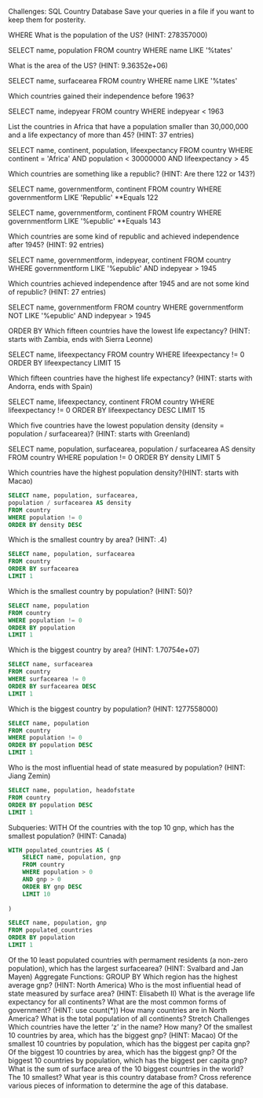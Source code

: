 Challenges: SQL Country Database
Save your queries in a file if you want to keep them for posterity.

WHERE
What is the population of the US? (HINT: 278357000)
    
SELECT name, population
FROM country
WHERE name 
LIKE '%tates'

What is the area of the US? (HINT: 9.36352e+06)

SELECT name, surfacearea
FROM country
WHERE name 
LIKE '%tates'

Which countries gained their independence before 1963?

SELECT name, indepyear
FROM country
WHERE indepyear < 1963

List the countries in Africa that have a population smaller than 30,000,000 and a life expectancy of more than 45? (HINT: 37 entries)

SELECT name, continent, population, lifeexpectancy
FROM country
WHERE continent = 'Africa'
AND population < 30000000
AND	lifeexpectancy > 45

Which countries are something like a republic? (HINT: Are there 122 or 143?)

SELECT name, governmentform, continent
FROM country
WHERE governmentform
LIKE 'Republic'
**Equals 122

SELECT name, governmentform, continent
FROM country
WHERE governmentform
LIKE '%epublic'
**Equals 143

Which countries are some kind of republic and achieved independence after 1945? (HINT: 92 entries)

SELECT name, governmentform, indepyear, continent 
FROM country
WHERE governmentform
LIKE '%epublic'
AND indepyear > 1945

Which countries achieved independence after 1945 and are not some kind of republic? (HINT: 27 entries)

SELECT name, governmentform
FROM country
WHERE governmentform
NOT
LIKE '%epublic'
AND indepyear > 1945

ORDER BY
Which fifteen countries have the lowest life expectancy? (HINT: starts with Zambia, ends with Sierra Leonne)

SELECT name, lifeexpectancy
FROM country
WHERE lifeexpectancy != 0
ORDER BY lifeexpectancy
LIMIT 15

Which fifteen countries have the highest life expectancy? (HINT: starts with Andorra, ends with Spain)

SELECT name, lifeexpectancy, continent
FROM country
WHERE lifeexpectancy != 0
ORDER BY lifeexpectancy DESC
LIMIT 15


Which five countries have the lowest population density (density = population / surfacearea)? (HINT: starts with Greenland)



SELECT name, population, surfacearea,
population / surfacearea AS density
FROM country
WHERE population != 0
ORDER BY density 
LIMIT 5


Which countries have the highest population density?(HINT: starts with Macao)

```sql
SELECT name, population, surfacearea,
population / surfacearea AS density
FROM country
WHERE population != 0
ORDER BY density DESC
```

Which is the smallest country by area? (HINT: .4)
```sql
SELECT name, population, surfacearea
FROM country
ORDER BY surfacearea 
LIMIT 1
```

Which is the smallest country by population? (HINT: 50)?
```sql
SELECT name, population
FROM country
WHERE population != 0
ORDER BY population
LIMIT 1
```

Which is the biggest country by area? (HINT: 1.70754e+07)
```sql
SELECT name, surfacearea
FROM country
WHERE surfacearea != 0
ORDER BY surfacearea DESC
LIMIT 1
```

Which is the biggest country by population? (HINT: 1277558000)
```sql
SELECT name, population
FROM country
WHERE population != 0
ORDER BY population DESC
LIMIT 1
```

Who is the most influential head of state measured by population? (HINT: Jiang Zemin)
```sql
SELECT name, population, headofstate
FROM country
ORDER BY population DESC
LIMIT 1
```
Subqueries: WITH
Of the countries with the top 10 gnp, which has the smallest population? (HINT: Canada)
```sql
WITH populated_countries AS (
	SELECT name, population, gnp
	FROM country
	WHERE population > 0
	AND gnp > 0
	ORDER BY gnp DESC
	LIMIT 10
	
)

SELECT name, population, gnp
FROM populated_countries
ORDER BY population 
LIMIT 1

```

Of the 10 least populated countries with permament residents (a non-zero population), which has the largest surfacearea? (HINT: Svalbard and Jan Mayen)
Aggregate Functions: GROUP BY
Which region has the highest average gnp? (HINT: North America)
Who is the most influential head of state measured by surface area? (HINT: Elisabeth II)
What is the average life expectancy for all continents?
What are the most common forms of government? (HINT: use count(*))
How many countries are in North America?
What is the total population of all continents?
Stretch Challenges
Which countries have the letter ‘z’ in the name? How many?
Of the smallest 10 countries by area, which has the biggest gnp? (HINT: Macao)
Of the smallest 10 countries by population, which has the biggest per capita gnp?
Of the biggest 10 countries by area, which has the biggest gnp?
Of the biggest 10 countries by population, which has the biggest per capita gnp?
What is the sum of surface area of the 10 biggest countries in the world? The 10 smallest?
What year is this country database from? Cross reference various pieces of information to determine the age of this database.